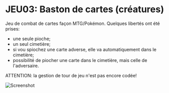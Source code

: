 # JEU03: Baston de cartes (créatures)

Jeu de combat de cartes façon MTG/Pokémon.
Quelques libertés ont été prises:
- une seule pioche;
- un seul cimetière;
- si vou spiochez une carte adverse, elle va automatiquement dans le cimetière;
- possibilité de piocher une carte dans le cimetière, mais celle de l'adversaire.

ATTENTION: la gestion de tour de jeu n'est pas encore codée!

![Screenshot](./copiesEcran/screenshot.png)
